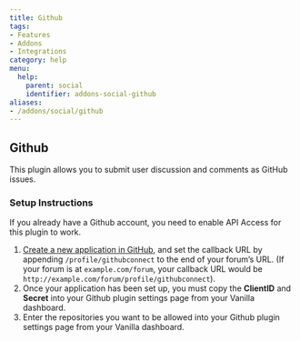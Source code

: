 ```yaml
---
title: Github
tags:
- Features
- Addons
- Integrations
category: help
menu:
  help:
    parent: social
    identifier: addons-social-github
aliases:
- /addons/social/github
---
```


## Github

This plugin allows you to submit user discussion and comments as GitHub issues.

### Setup Instructions

If you already have a Github account, you need to enable API Access for this plugin to work.
1. [Create a new application in GitHub](https://github.com/settings/applications/new), and set the callback URL by appending `/profile/githubconnect` to the end of your forum’s URL. (If your forum is at `example.com/forum`, your callback URL would be `http://example.com/forum/profile/githubconnect`).
2. Once your application has been set up, you must copy the **ClientID** and **Secret** into your Github plugin settings page from your Vanilla dashboard.
3. Enter the repositories you want to be allowed into your Github plugin settings page from your Vanilla dashboard.
